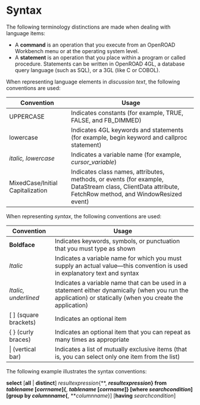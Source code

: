 # Syntax

The following terminology distinctions are made when dealing with language items:

- A **command** is an operation that you execute from an OpenROAD Workbench menu or at the operating system level.
- A **statement** is an operation that you place within a program or called procedure. Statements can be written in OpenROAD 4GL, a database query language (such as SQL), or a 3GL (like C or COBOL).

When representing language elements in *discussion text*, the following conventions are used:

| Convention | Usage |
|------------|-------|
| UPPERCASE | Indicates constants (for example, TRUE, FALSE, and FB_DIMMED) |
| lowercase | Indicates 4GL keywords and statements (for example, begin keyword and callproc statement) |
| *italic, lowercase* | Indicates a variable name (for example, *cursor_variable*) |
| MixedCase/Initial Capitalization | Indicates class names, attributes, methods, or events (for example, DataStream class, ClientData attribute, FetchRow method, and WindowResized event) |

When representing *syntax*, the following conventions are used:

| Convention | Usage |
|------------|-------|
| **Boldface** | Indicates keywords, symbols, or punctuation that you must type as shown |
| *Italic* | Indicates a variable name for which you must supply an actual value—this convention is used in explanatory text and syntax |
| *Italic, underlined* | Indicates a variable name that can be used in a statement either dynamically (when you run the application) or statically (when you create the application) |
| [ ] (square brackets) | Indicates an optional item |
| { } (curly braces) | Indicates an optional item that you can repeat as many times as appropriate |
| \| (vertical bar) | Indicates a list of mutually exclusive items (that is, you can select only one item from the list) |

The following example illustrates the syntax conventions:

**select** [**all** \| **distinct**] *resultexpression*{**, ***resultexpression*} **from** *tablename* [*corrname*]{**, ***tablename* [*corrname*]} [**where** *searchcondition*] [**group by** *columnname*{**, ***columnname*}] [**having** *searchcondition*]
